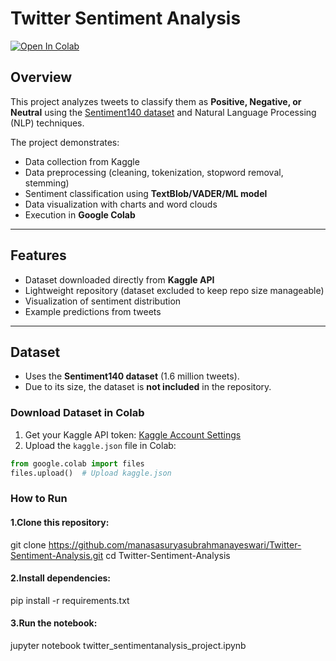 # Twitter Sentiment Analysis

[![Open In Colab](https://colab.research.google.com/assets/colab-badge.svg)](https://colab.research.google.com/github/<your-username>/Twitter-Sentiment-Analysis/blob/master/twitter_sentimentanalysis_project.ipynb)

## Overview
This project analyzes tweets to classify them as **Positive, Negative, or Neutral** using the [Sentiment140 dataset](https://www.kaggle.com/datasets/kazanova/sentiment140) and Natural Language Processing (NLP) techniques.

The project demonstrates:
- Data collection from Kaggle
- Data preprocessing (cleaning, tokenization, stopword removal, stemming)
- Sentiment classification using **TextBlob/VADER/ML model**
- Data visualization with charts and word clouds
- Execution in **Google Colab**

---

## Features
- Dataset downloaded directly from **Kaggle API**
- Lightweight repository (dataset excluded to keep repo size manageable)
- Visualization of sentiment distribution
- Example predictions from tweets

---

## Dataset
- Uses the **Sentiment140 dataset** (1.6 million tweets).  
- Due to its size, the dataset is **not included** in the repository.

### Download Dataset in Colab
1. Get your Kaggle API token: [Kaggle Account Settings](https://www.kaggle.com/account)
2. Upload the `kaggle.json` file in Colab:
```python
from google.colab import files
files.upload()  # Upload kaggle.json

```

### How to Run

#### 1.Clone this repository:

git clone https://github.com/manasasuryasubrahmanayeswari/Twitter-Sentiment-Analysis.git
cd Twitter-Sentiment-Analysis


#### 2.Install dependencies:

pip install -r requirements.txt


#### 3.Run the notebook:

jupyter notebook twitter_sentimentanalysis_project.ipynb
